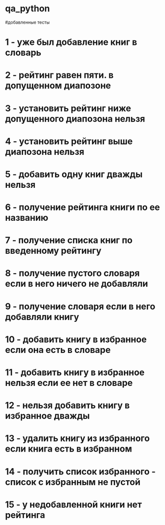 # qa_python
#добавленные тесты
# 1 - уже был добавление книг в словарь
# 2 - рейтинг равен пяти. в допущенном диапозоне
# 3 - установить рейтинг ниже допущенного диапозона нельзя
# 4 - установить рейтинг выше диапозона нельзя
# 5 - добавить одну книг дважды нельзя
# 6 - получение рейтинга книги по ее названию
# 7 - получение списка книг по введенному рейтингу
# 8 - получение пустого словаря если в него ничего не добавляли
# 9 - получение словаря если в него добавляли книгу
# 10 - добавить книгу в избранное если она есть в словаре
# 11 - добавить книгу в избранное нельзя если ее нет в словаре
# 12 - нельзя добавить книгу в избранное дважды
# 13 - удалить книгу из избранного если книга есть в избранном
# 14 - получить список избранного - список с избранным не пустой
# 15 - у недобавленной книги нет рейтинга
